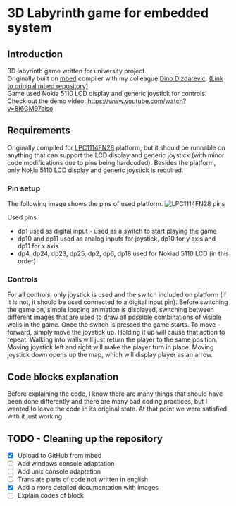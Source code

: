 # 3D Labyrinth game for embedded system

## Introduction

3D labyrinth game written for university project.  
Originally built on [mbed](https://www.mbed.com/en/) compiler with my colleague [Dino Dizdarević](https://github.com/dizda13). [(Link to original mbed repository)](https://developer.mbed.org/users/pai2015dinodizdarevi/code/NoviLabirnt3D/)  
Game used Nokia 5110 LCD display and generic joystick for controls.  
Check out the demo video: https://www.youtube.com/watch?v=8I6GM97ciso

## Requirements

Originally compiled for [LPC1114FN28](https://developer.mbed.org/users/ytsuboi/notebook/getting-started-with-mbed-lpc1114/) platform, but it should be runnable on anything that can support the LCD display and generic joystick (with minor code modifications due to pins being hardcoded).
Besides the platform, only Nokia 5110 LCD display and generic joystick is required.

### Pin setup

The following image shows the pins of used platform.
![LPC1114FN28 pins](https://developer.mbed.org/media/uploads/okano/pinout_dip28-20131006-.png)

Used pins:
 * dp1 used as digital input - used as a switch to start playing the game
 * dp10 and dp11 used as analog inputs for joystick, dp10 for y axis and dp11 for x axis
 * dp4, dp24, dp23, dp25, dp2, dp6, dp18 used for Nokiad 5110 LCD (in this order)
 
### Controls

For all controls, only joystick is used and the switch included on platform (if it is not, it should be used connected to a digital input pin).
Before switching the game on, simple looping animation is displayed, switching between different images that are used to draw all possible combinations of visible walls in the game.
Once the switch is pressed the game starts. To move forward, simply move the joystick up. Holding it up will cause that action to repeat. Walking into walls will just return the player to the same position.
Moving joystick left and right will make the player turn in place. Moving joystick down opens up the map, which will display player as an arrow.

## Code blocks explanation

Before explaining the code, I know there are many things that should have been done differently and there are many bad coding practices,
but I wanted to leave the code in its original state. At that point we were satisfied with it just working.

## TODO - Cleaning up the repository  
- [x] Upload to GitHub from mbed  
- [ ] Add windows console adaptation  
- [ ] Add unix console adaptation  
- [ ] Translate parts of code not written in english  
- [x] Add a more detailed documentation with images  
- [ ] Explain codes of block
